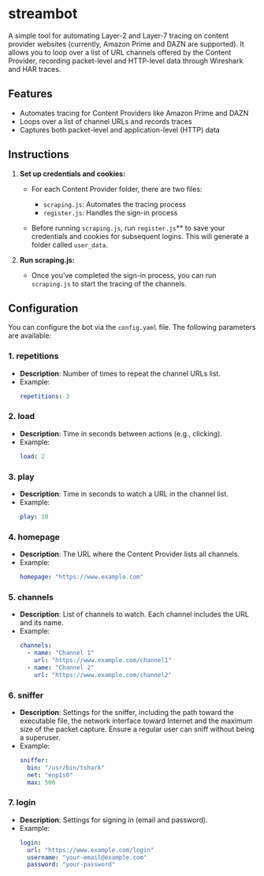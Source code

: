 # streambot
A simple tool for automating Layer-2 and Layer-7 tracing on content provider websites (currently, Amazon Prime and DAZN are supported). It allows you to loop over a list of URL channels offered by the Content Provider, recording packet-level and HTTP-level data through Wireshark and HAR traces.

## Features
- Automates tracing for Content Providers like Amazon Prime and DAZN
- Loops over a list of channel URLs and records traces
- Captures both packet-level and application-level (HTTP) data

## Instructions

1. **Set up credentials and cookies:**
   - For each Content Provider folder, there are two files:
     - `scraping.js`: Automates the tracing process
     - `register.js`: Handles the sign-in process
     
   - Before running `scraping.js`, run `register.js`** to save your credentials and cookies for subsequent logins. This will generate a folder called `user_data`.

2. **Run scraping.js:**
   - Once you’ve completed the sign-in process, you can run `scraping.js` to start the tracing of the channels.



## Configuration
You can configure the bot via the `config.yaml` file. The following parameters are available:

### 1. repetitions
- **Description**: Number of times to repeat the channel URLs list.
- Example:
  ```yaml
  repetitions: 3
  ```

### 2. load
- **Description**: Time in seconds between actions (e.g., clicking).
- Example:
  ```yaml
  load: 2
  ```

### 3. play
- **Description**: Time in seconds to watch a URL in the channel list.
- Example:
  ```yaml
  play: 10
  ```

### 4. homepage
- **Description**: The URL where the Content Provider lists all channels.
- Example:
  ```yaml
  homepage: "https://www.example.com"
  ```

### 5. channels
- **Description**: List of channels to watch. Each channel includes the URL and its name.
- Example:
  ```yaml
  channels:
    - name: "Channel 1"
      url: "https://www.example.com/channel1"
    - name: "Channel 2"
      url: "https://www.example.com/channel2"
  ```

### 6. sniffer
- **Description**: Settings for the sniffer, including the path toward the executable file, the network interface toward Internet and the maximum size of the packet capture. Ensure a regular user can sniff without being a superuser.
- Example:
  ```yaml
  sniffer:
    bin: "/usr/bin/tshark"
    net: "enp1s0"
    max: 500
  ```

### 7. login
- **Description**: Settings for signing in (email and password).
- Example:
  ```yaml
  login:
    url: "https://www.example.com/login"
    username: "your-email@example.com"
    password: "your-password"
  ```


